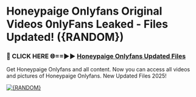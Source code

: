 # Honeypaige Onlyfans Original Videos 0nlyFans Leaked - Files Updated! ({RANDOM})

<h3>🔴 CLICK HERE 🌐==►► <a href="https://betterlinks.top/A2PfLJ" rel="nofollow">Honeypaige Onlyfans Updated Files</a></h3>

Get Honeypaige Onlyfans and all content. Now you can access all videos and pictures of Honeypaige Onlyfans. New Updated Files 2025!

[![{RANDOM}](https://i.imgur.com/ppqm5kG.gif)](https://betterlinks.top/A2PfLJ)